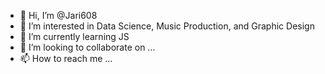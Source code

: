 - 👋 Hi, I’m @Jari608
- 👀 I’m interested in Data Science, Music Production, and Graphic Design
- 🌱 I’m currently learning JS
- 💞️ I’m looking to collaborate on ...
- 📫 How to reach me ...

<!---
Jari608/Jari608 is a ✨ special ✨ repository because its `README.md` (this file) appears on your GitHub profile.
You can click the Preview link to take a look at your changes.
--->

